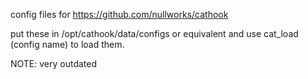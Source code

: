 config files for https://github.com/nullworks/cathook

put these in /opt/cathook/data/configs or equivalent and use cat_load (config name) to load them.

NOTE: very outdated
